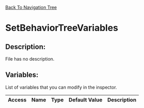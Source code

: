[Back To Navigation Tree](https://wesleywh.github.io/githubpages/docs/navigation.html)
# SetBehaviorTreeVariables

## Description:
File has no description.

## Variables:
List of variables that you can modify in the inspector.

|Access|Name|Type|Default Value|Description|
|---|---|---|---|---|
